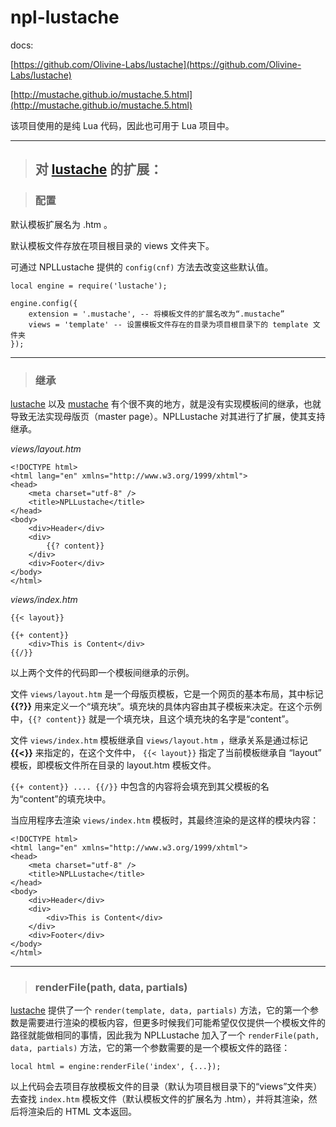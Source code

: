 # npl-lustache

docs: 

[https://github.com/Olivine-Labs/lustache](https://github.com/Olivine-Labs/lustache)

[http://mustache.github.io/mustache.5.html](http://mustache.github.io/mustache.5.html)

该项目使用的是纯 Lua 代码，因此也可用于 Lua 项目中。

-----

> ## 对 [lustache](https://github.com/Olivine-Labs/lustache) 的扩展：

> ### 配置

默认模板扩展名为 .htm 。

默认模板文件存放在项目根目录的 views 文件夹下。

可通过 NPLLustache 提供的 `config(cnf)` 方法去改变这些默认值。

    local engine = require('lustache');

    engine.config({
        extension = '.mustache', -- 将模板文件的扩展名改为“.mustache”
        views = 'template' -- 设置模板文件存在的目录为项目根目录下的 template 文件夹
    });

----

> ### 继承

[lustache](https://github.com/Olivine-Labs/lustache) 以及 [mustache](http://mustache.github.io/mustache.5.html) 有个很不爽的地方，就是没有实现模板间的继承，也就导致无法实现母版页（master page）。NPLLustache 对其进行了扩展，使其支持继承。

_views/layout.htm_

    <!DOCTYPE html>
    <html lang="en" xmlns="http://www.w3.org/1999/xhtml">
    <head>
        <meta charset="utf-8" />
        <title>NPLLustache</title>
    </head>
    <body>
        <div>Header</div>
        <div>
            {{? content}}
        </div>
        <div>Footer</div>
    </body>
    </html>

_views/index.htm_

    {{< layout}}

    {{+ content}}
        <div>This is Content</div>
    {{/}}

以上两个文件的代码即一个模板间继承的示例。

文件 `views/layout.htm` 是一个母版页模板，它是一个网页的基本布局，其中标记 **{{?}}** 用来定义一个“填充块”。填充块的具体内容由其子模板来决定。在这个示例中，`{{? content}}` 就是一个填充块，且这个填充块的名字是“content”。

文件 `views/index.htm` 模板继承自 `views/layout.htm` ，继承关系是通过标记 **{{<}}** 来指定的，在这个文件中， `{{< layout}}` 指定了当前模板继承自 “layout” 模板，即模板文件所在目录的 layout.htm 模板文件。

`{{+ content}} .... {{/}}` 中包含的内容将会填充到其父模板的名为“content”的填充块中。

当应用程序去渲染 `views/index.htm` 模板时，其最终渲染的是这样的模块内容：

    <!DOCTYPE html>
    <html lang="en" xmlns="http://www.w3.org/1999/xhtml">
    <head>
        <meta charset="utf-8" />
        <title>NPLLustache</title>
    </head>
    <body>
        <div>Header</div>
        <div>
            <div>This is Content</div>
        </div>
        <div>Footer</div>
    </body>
    </html>

-----

> ### renderFile(path, data, partials)

[lustache](https://github.com/Olivine-Labs/lustache) 提供了一个 `render(template, data, partials)` 方法，它的第一个参数是需要进行渲染的模板内容，但更多时候我们可能希望仅仅提供一个模板文件的路径就能做相同的事情，因此我为 NPLLustache 加入了一个 `renderFile(path, data, partials)` 方法，它的第一个参数需要的是一个模板文件的路径：

    local html = engine:renderFile('index', {...});

以上代码会去项目存放模板文件的目录（默认为项目根目录下的“views”文件夹）去查找 `index.htm` 模板文件（默认模板文件的扩展名为 .htm），并将其渲染，然后将渲染后的 HTML 文本返回。

